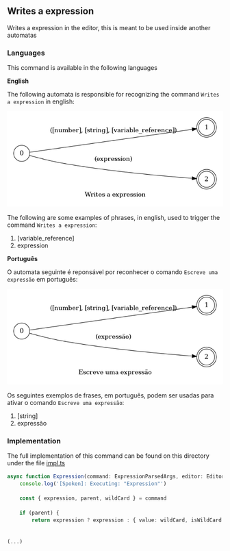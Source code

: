 ## Writes a expression

Writes a expression in the editor, this is meant to be used inside another automatas

### Languages

This command is available in the following languages

**English**

The following automata is responsible for recognizing the command `Writes a expression` in english:

![English](phrase_en-US.png)

The following are some examples of phrases, in english, used to trigger the command `Writes a expression`:

1. [variable_reference]
2. expression

**Português**

O automata seguinte é reponsável por reconhecer o comando `Escreve uma expressão` em português:

![Português](phrase_pt-BR.png)

Os seguintes exemplos de frases, em português, podem ser usadas para ativar o comando `Escreve uma expressão`:

1. [string]
2. expressão

### Implementation

The full implementation of this command can be found on this directory under the file [impl.ts](impl.ts)

```typescript
async function Expression(command: ExpressionParsedArgs, editor: Editor, context: {}) {
    console.log('[Spoken]: Executing: "Expression"')

    const { expression, parent, wildCard } = command

    if (parent) {
        return expression ? expression : { value: wildCard, isWildCard: true }


(...)
```